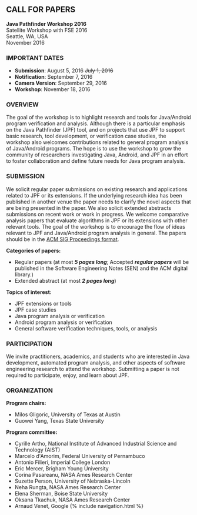 ## CALL FOR PAPERS

**Java Pathfinder Workshop 2016**  
Satellite Workshop with FSE 2016  
Seattle, WA, USA  
November 2016

### IMPORTANT DATES

- **Submission**: August 5, 2016 ~~July 1, 2016~~
- **Notification**: September 7, 2016
- **Camera Version**: September 29, 2016
- **Workshop**: November 18, 2016

### OVERVIEW

The goal of the workshop is to highlight research and tools for
Java/Android program verification and analysis. Although there is a
particular emphasis on the Java Pathfinder (JPF) tool, and on projects
that use JPF to support basic research, tool development, or
verification case studies, the workshop also welcomes contributions
related to general program analysis of Java/Android programs. The hope
is to use the workshop to grow the community of researchers
investigating Java, Android, and JPF in an effort to foster
collaboration and define future needs for Java program analysis.

### SUBMISSION

We solicit regular paper submissions on existing research and
applications related to JPF or its extensions. If the underlying
research idea has been published in another venue the paper needs to
clarify the novel aspects that are being presented in the paper. We
also solicit extended abstracts submissions on
recent work or work in progress. We welcome comparative analysis
papers that evaluate algorithms in JPF or its extensions with other
relevant tools. The goal of the workshop is to encourage the flow of
ideas relevant to JPF and Java/Android program analysis in
general. The papers should be in the [ACM SIG
Proceedings format](http://www.acm.org/publications/proceedings-template).

**Categories of papers:**

- Regular papers (at most ***5 pages long***; Accepted ***regular papers*** will be published in the Software Engineering Notes (SEN) and the ACM digital library.)
- Extended abstract (at most ***2 pages long***)

**Topics of interest:**

- JPF extensions or tools
- JPF case studies
- Java program analysis or verification
- Android program analysis or verification
- General software verification techniques, tools, or analysis

### PARTICIPATION

We invite practitioners, academics, and students who are interested in
Java development, automated program analysis, and other aspects of 
software engineering research to attend the workshop. Submitting a
paper is not required to participate, enjoy, and learn about JPF.

### ORGANIZATION

**Program chairs:**

- Milos Gligoric, University of Texas at Austin
- Guowei Yang, Texas State University

**Program committee:**

- Cyrille Artho, National Institute of Advanced Industrial Science and Technology (AIST)
- Marcelo d'Amorim, Federal University of Pernambuco
- Antonio Filieri, Imperial College London
- Eric Mercer, Brigham Young University
- Corina Pasareanu, NASA Ames Research Center
- Suzette Person, University of Nebraska-Lincoln
- Neha Rungta, NASA Ames Research Center
- Elena Sherman, Boise State University
- Oksana Tkachuk, NASA Ames Research Center
- Arnaud Venet, Google
{% include navigation.html %}
